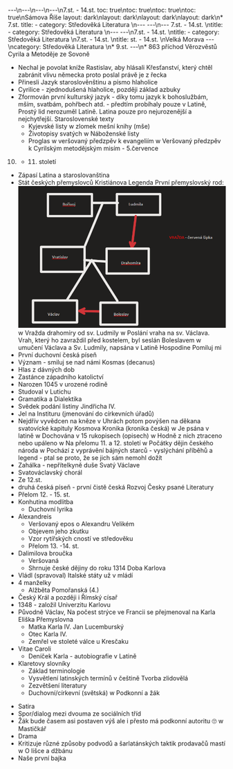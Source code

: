 ---\n---\n---\n---\n7.st. - 14.st.
toc: true\ntoc: true\ntoc: true\ntoc: true\nSámova Říše
layout: dark\nlayout: dark\nlayout: dark\nlayout: dark\n* 7.st.
title: -
category: Středověká Literatura \n---
---\n---
7.st. - 14.st. \ntitle: -
category: Středověká Literatura \n---
---\n7.st. - 14.st. \ntitle: -
category: Středověká Literatura \n7.st. - 14.st. \ntitle: st. - 14.st. \nVelká Morava
---\ncategory: Středověká Literatura \n* 9.st.
---\n* 863 příchod Věrozvěstů Cyrila a Metoděje ze Sovoně
* Nechal je povolat kníže Rastislav, aby hlásali Křesťanství, který chtěl zabránit vlivu německa proto poslal právě je z řecka
* Přinesli Jazyk staroslověnštinu a písmo hlaholice
* Cyrilice - zjednodušená hlaholice, později základ azbuky
* Zformován první kulturský jazyk - díky tomu jazyk k bohoslužbám, mším, svatbám, pohřbech atd. - předtím probíhaly pouze v Latině, Prostý lid nerozuměl Latině. Latina pouze pro nejurozenější a nejchytřejší.
Staroslovenské texty
  * Kyjevské listy
w zlomek mešní knihy (mše)
  * Životopisy svatých
w Náboženské listy
  * Proglas
w veršovaný předzpěv k evangeliím
w Veršovaný předzpěv k Cyrilským metodějským misím - 5.července
10. - 11. století
  * Zápasí Latina a staroslovanština
  * Stát českých přemyslovců
Kristiánova Legenda
První přemyslovský rod:
![](20230213091942.png)  
w Vražda drahomíry od sv. Ludmily
w Poslání vraha na sv. Václava. Vrah, který ho zavraždil před kostelem, byl seslán Boleslavem
w umučení Václava a Sv. Ludmily, napsána v Latině
Hospodine Pomiluj mi
  * První duchovní česká píseň
  * Význam - smiluj se nad námi
Kosmas (decanus)
  * Hlas z dávných dob
  * Zastánce západního katolictví
  * Narozen 1045 v urozené rodině
  * Studoval v Lutichu
  * Gramatika a Dialektika
  * Svědek podání listiny Jindřicha IV.
  * Jel na Instituru (jmenování do církevních úřadů)
  * Nejdřív vyvědcen na kněze v Uhrách potom povýšen na děkana svatovícké kapituly
Kosmova Kronika (kronika česká)
w Je psána v latině
w Dochována v 15 rukopisech (opisech)
w Hodně z nich ztraceno nebo upáleno
w Na přelomu 11. a 12. století
w Počátky dějin českého národa
w Pochází z vyprávění bájných starců - vyslýchání příběhů a legend - ptal se proto, že se jich sám nemohl dožít
  * Zahálka - nepřítelkyně duše
Svatý Václave
  * Svatováclavský chorál
  * Ze 12.st.
  * druhá česká píseň - první čistě česká
Rozvoj Česky psané Literatury
* Přelom 12. - 15. st.
* Konhutina modlitba
  * Duchovní lyrika
* Alexandreis
  * Veršovaný epos o Alexandru Velikém
  * Objevem jeho zkutku
  * Vzor rytířských cností ve středověku
  * Přelom 13. -14. st.
* Dalimilova broučka 
  * Veršovaná
  * Shrnuje české dějiny do roku 1314
Doba Karlova
* Vládl (spravoval) Italské státy už v mládí
* 4 manželky
  * Alžběta Pomořanská (4.)
* Český Král a později i Římský císař
* 1348 - založil Univerzitu Karlovu
* Původně Václav, Na počest strýce ve Francii se přejmenoval na Karla
Eliška Přemyslovna
  * Matka Karla IV.
Jan Lucemburský
  * Otec Karla IV.
  * Zemřel ve stoleté válce u Kresčaku
* Vitae Caroli
  * Deníček Karla - autobiografie v Latině
* Klaretovy slovníky
  * Základ terminologie
  * Vysvětlení latinských termínů v češtině
Tvorba zlidovělá
  * Zezvětšení literatury
  * Duchovní/církevní (světská)
w Podkonní a žák
- Satira
- Spor/dialog mezi dvouma ze sociálních tříd
- Žák bude časem asi postaven výš ale i přesto má podkonní autoritu 🙄
w Mastičkář
- Drama
- Kritizuje různé způsoby podvodů a šarlatánských taktik prodavačů mastí
w O lišce a džbánu
- Naše první bajka
